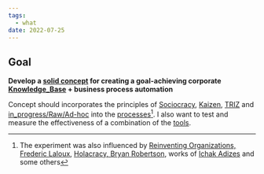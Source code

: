 ```yaml
---
tags:
  - what
date: 2022-07-25
---
```


## Goal

**Develop a [solid concept](..\in_progress\Knowledge%20Forging%20Methodology.md) for creating a goal-achieving corporate [Knowledge_Base](..\Knowledge_Base.md) + business process automation**

Concept should incorporates the principles of [Sociocracy](https://en.wikipedia.org/wiki/Sociocracy), [Kaizen](https://en.wikipedia.org/wiki/Kaizen), [TRIZ](https://en.wikipedia.org/wiki/TRIZ) and [in_progress/Raw/Ad-hoc](..\in_progress\Raw\Ad-hoc.md) into the [processes](..\in_progress\MoCB.%20Processes.md)[^202207301546-1]. 
I also want to test and measure the effectiveness of a combination of the [tools](..\in_progress\Tools.md).

[^202207301546-1]: The experiment was also influenced by [Reinventing Organizations, Frederic Laloux](https://www.reinventingorganizations.com/), [Holacracy, Bryan Robertson](https://holacracy.org), works of [Ichak Adizes](https://en.wikipedia.org/wiki/Ichak_Adizes) and some others
